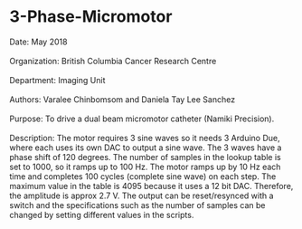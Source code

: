 # 3-Phase-Micromotor

Date: May 2018 <br /><br />
Organization: British Columbia Cancer Research Centre <br /><br />
Department: Imaging Unit <br /><br />
Authors:     Varalee Chinbomsom and Daniela Tay Lee Sanchez <br /><br />
Purpose:     To drive a dual beam micromotor catheter (Namiki Precision). <br /><br />
Description: The motor requires 3 sine waves so it needs 3 Arduino Due, where each uses its own DAC to output a sine wave. The 3 waves have a phase shift of 120 degrees. The number of samples in the lookup table is set to 1000, so it ramps up to 100 Hz. The motor ramps up by 10 Hz each time and completes 100 cycles (complete sine wave) on each step. The maximum value in the table is 4095 because it uses a 12 bit DAC. Therefore, the amplitude is approx 2.7 V. The output can be reset/resynced with a switch and the specifications such as the number of samples can be changed by setting different values in the scripts. 
